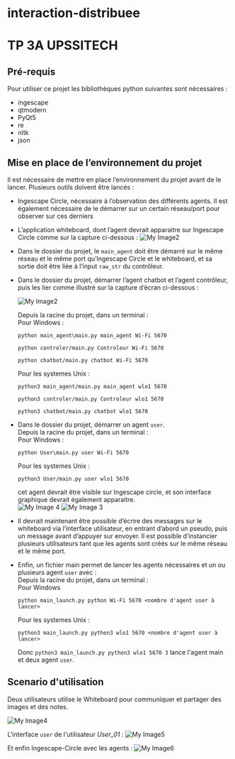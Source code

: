 # interaction-distribuee
# TP 3A UPSSITECH 

## Pré-requis

Pour utiliser ce projet les bibliothèques python suivantes sont nécessaires :
- ingescape
- qtmodern
- PyQt5
- re
- nltk
- json

## Mise en place de l’environnement du projet

Il est nécessaire de mettre en place l’environnement du projet avant de le lancer. Plusieurs outils doivent être lancés :

- Ingescape Circle, nécessaire à l’observation des différents agents. Il est également nécessaire de le démarrer sur un certain réseau/port pour observer sur ces derniers

- L’application whiteboard, dont l’agent devrait apparaitre sur Ingescape Circle comme sur la capture ci-dessous : ![My Image2](images/whiteboard.png)

- Dans le dossier du projet, le `main_agent` doit être démarré sur le même réseau et le même port qu’Ingescape Circle et le whiteboard, et sa sortie doit être liée à l’input `raw_str` du contrôleur.


- Dans le dossier du projet, démarrer l’agent chatbot et l’agent contrôleur, puis les lier comme illustré sur la capture d’écran ci-dessous :

     ![My Image2](images/main_agentwhiteboard.png)<br />

    Depuis la racine du projet, dans un terminal :<br />
    Pour Windows :
    ```
    python main_agent\main.py main_agent Wi-Fi 5670
    ```
    ```
    python controler/main.py Controleur Wi-Fi 5670
    ```
    ```
    python chatbot/main.py chatbot Wi-Fi 5670
    ```
    Pour les systemes Unix :
    ```
    python3 main_agent/main.py main_agent wlo1 5670
    ```
    ```
    python3 controler/main.py Controleur wlo1 5670
    ```
    ```
    python3 chatbot/main.py chatbot wlo1 5670
    ```

- Dans le dossier du projet, démarrer un agent `user`. <br />
Depuis la racine du projet, dans un terminal :<br />
    Pour Windows :
    ```
    python User\main.py user Wi-Fi 5670
    ``` 
    Pour les systemes Unix :
    ```
    python3 User/main.py user wlo1 5670
    ```
    cet agent devrait être visible sur Ingescape circle, et son interface graphique devrait également apparaitre. <br />
    ![My Image 4](images/main_agentwhiteboard.png)
    ![My Image 3](images/User_interface.png)

- Il devrait maintenant être possible d’écrire des messages sur le whiteboard via l’interface utilisateur, en entrant d’abord un pseudo, puis un message avant d’appuyer sur envoyer. Il est possible d’instancier plusieurs utilisateurs tant que les agents sont créés sur le même réseau et le même port.

- Enfin, un fichier main permet de lancer les agents nécessaires et un ou plusieurs agent `user` avec : <br />
Depuis la racine du projet, dans un terminal :<br />
Pour Windows 
    ```
    python main_launch.py python Wi-Fi 5670 <nombre d'agent user à lancer>
    ```
    Pour les systemes Unix :
    ```
    python3 main_launch.py python3 wlo1 5670 <nombre d'agent user à lancer>
    ```

    Donc `python3 main_launch.py python3 wlo1 5670 3` lance l'agent main et deux agent `user`.

## Scenario d'utilisation

Deux utilisateurs utilise le Whiteboard pour communiquer et partager des images et des notes.

![My Image4](images/scenario_01.png)

L'interface `user` de l'utilisateur *User_01* :
![My Image5](images/scenario_01_User.png)

Et enfin Ingescape-Circle avec les agents :
![My Image6](images/scenario_01_Circle.png)

